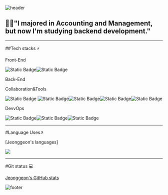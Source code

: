 
![header](https://capsule-render.vercel.app/api?type=waving&color=7F7FD5&text=%20hello!%20%20&height=200&fontSize=90&fontColor=ffffff)


## 🧑‍🎓"I majored in Accounting and Management, but now I'm studying       backend development."

<!-- ####🌱 I like to learn new things and  I work out often to stay healthy🏋️‍♂️### Hi there I'm backend developer using java👋>.-->
<!--
**kimjeonggeon/kimjeonggeon** is a ✨ _special_ ✨ repository because its `README.md` (this file) appears on your GitHub profile.

Here are some ideas to get you started:

- 🔭 I’m currently working on ...
- 🌱 I’m currently learning ...
- 👯 I’m looking to collaborate on ...
- 🤔 I’m looking for help with ...
- 💬 Ask me about ...
- 📫 How to reach me: ...
- 😄 Pronouns: ...
- ⚡ Fun fact: ...
-->
---
 ##Tech stacks ⚡

Front-End

 <img alt="Static Badge" src="https://img.shields.io/badge/javascript-%23F7DF1E?style=flat-square&logo=javascript&logoColor=black"><img alt="Static Badge" src="https://img.shields.io/badge/css3-%231572B6?style=flat-square&logo=css3&logoColor=white">
 
Back-End


Collaboration&Tools


<img alt="Static Badge" src="https://img.shields.io/badge/spring-%236DB33F?style=flat-square&logo=spring&logoColor=white"> <img alt="Static Badge" src="https://img.shields.io/badge/springboot-%236DB33F?style=flat-square&logo=springboot&logoColor=white"><img alt="Static Badge" src="https://img.shields.io/badge/jquery-%230769AD?style=flat-square&logo=jquery&logoColor=white"><img alt="Static Badge" src="https://img.shields.io/badge/mysql-%234479A1?style=flat-square&logo=mysql&logoColor=white"><img alt="Static Badge" src="https://img.shields.io/badge/oracle-%23F80000?style=flat-square&logo=oracle&logoColor=white">

DevvOps

<img alt="Static Badge" src="https://img.shields.io/badge/amazon%20ec2-%20%23FF9900?style=flat-square&logo=css3&logoColor=white"><img alt="Static Badge" src="https://img.shields.io/badge/github-%23181717?style=flat-square&logo=github&logoColor=white"><img alt="Static Badge" src="https://img.shields.io/badge/amazon%20aws-%23232F3E?style=flat-square&logo=aws&logoColor=black">

---
#Language Uses↗️

[Jeonggeon's languages]

<img src="https://github-readme-stats.vercel.app/api/top-langs/?username=kimjeonggeon&layout=compact&theme=dark"/>


---
#Git status 💻

[Jeonggeon's GitHub stats](https://github-readme-stats.vercel.app/api?username=kimjeonggeon&show_icons=true&bg_color=00000000)














![footer](https://capsule-render.vercel.app/api?section=footer&type=waving&color=7F7FD5)
